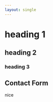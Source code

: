 ```yaml
---
layout: single
---
```



# heading 1
## heading 2
### heading 3


<h2>Contact Form</h2>

<p>nice</p>
